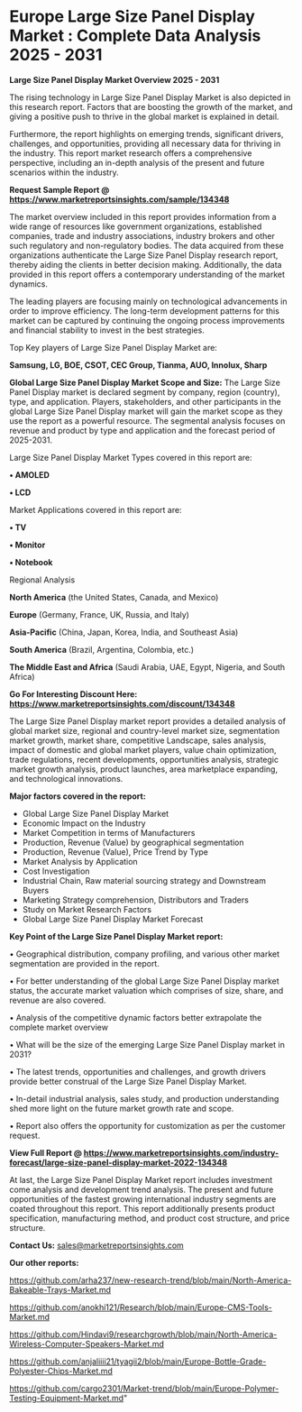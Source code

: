 # Europe Large Size Panel Display Market : Complete Data Analysis 2025 - 2031

<Strong> Large Size Panel Display Market Overview 2025 - 2031</strong>

The rising technology in Large Size Panel Display Market is also depicted in this research report. Factors that are boosting the growth of the market, and giving a positive push to thrive in the global market is explained in detail.

Furthermore, the report highlights on emerging trends, significant drivers, challenges, and opportunities, providing all necessary data for thriving in the industry. This report market research offers a comprehensive perspective, including an in-depth analysis of the present and future scenarios within the industry.

<strong>Request Sample Report @ <a href=https://www.marketreportsinsights.com/sample/134348>https://www.marketreportsinsights.com/sample/134348</a></strong>

The market overview included in this report provides information from a wide range of resources like government organizations, established companies, trade and industry associations, industry brokers and other such regulatory and non-regulatory bodies. The data acquired from these organizations authenticate the Large Size Panel Display research report, thereby aiding the clients in better decision making. Additionally, the data provided in this report offers a contemporary understanding of the market dynamics.

The leading players are focusing mainly on technological advancements in order to improve efficiency. The long-term development patterns for this market can be captured by continuing the ongoing process improvements and financial stability to invest in the best strategies.

Top Key players of Large Size Panel Display Market are:

<strong>Samsung, LG, BOE, CSOT, CEC Group, Tianma, AUO, Innolux, Sharp</strong>

<strong><b>Global Large Size Panel Display Market Scope and Size:</b></strong>
The Large Size Panel Display market is declared segment by company, region (country), type, and application. Players, stakeholders, and other participants in the global Large Size Panel Display market will gain the market scope as they use the report as a powerful resource. The segmental analysis focuses on revenue and product by type and application and the forecast period of 2025-2031.

Large Size Panel Display Market Types covered in this report are:

<strong>• AMOLED

• LCD</strong>

Market Applications covered in this report are:

<strong>• TV

• Monitor

• Notebook</strong> 

Regional Analysis

<strong>North America</strong> (the United States, Canada, and Mexico)

<strong>Europe</strong> (Germany, France, UK, Russia, and Italy)

<strong>Asia-Pacific</strong> (China, Japan, Korea, India, and Southeast Asia)

<strong>South America</strong> (Brazil, Argentina, Colombia, etc.)

<strong>The Middle East and Africa</strong> (Saudi Arabia, UAE, Egypt, Nigeria, and South Africa)

<strong>Go For Interesting Discount Here: <a href=https://www.marketreportsinsights.com/discount/134348>https://www.marketreportsinsights.com/discount/134348</a></strong>

The Large Size Panel Display market report provides a detailed analysis of global market size, regional and country-level market size, segmentation market growth, market share, competitive Landscape, sales analysis, impact of domestic and global market players, value chain optimization, trade regulations, recent developments, opportunities analysis, strategic market growth analysis, product launches, area marketplace expanding, and technological innovations.

<strong><b>Major factors covered in the report:</b></strong>
<ul>
  <li>Global Large Size Panel Display Market </li>
  <li>Economic Impact on the Industry</li>
  <li>Market Competition in terms of Manufacturers</li>
  <li>Production, Revenue (Value) by geographical segmentation</li>
  <li>Production, Revenue (Value), Price Trend by Type</li>
  <li>Market Analysis by Application</li>
  <li>Cost Investigation</li>
  <li>Industrial Chain, Raw material sourcing strategy and Downstream Buyers</li>
  <li>Marketing Strategy comprehension, Distributors and Traders</li>
  <li>Study on Market Research Factors</li>
  <li>Global Large Size Panel Display Market Forecast</li>
</ul>

<strong><b>Key Point of the Large Size Panel Display Market report:</b></strong>

• Geographical distribution, company profiling, and various other market segmentation are provided in the report.

• For better understanding of the global Large Size Panel Display market status, the accurate market valuation which comprises of size, share, and revenue are also covered.

• Analysis of the competitive dynamic factors better extrapolate the complete market overview

• What will be the size of the emerging Large Size Panel Display market in 2031?

• The latest trends, opportunities and challenges, and growth drivers provide better construal of the Large Size Panel Display Market.

• In-detail industrial analysis, sales study, and production understanding shed more light on the future market growth rate and scope.

• Report also offers the opportunity for customization as per the customer request.

<strong><b>View Full Report @ <a href=https://www.marketreportsinsights.com/industry-forecast/large-size-panel-display-market-2022-134348>https://www.marketreportsinsights.com/industry-forecast/large-size-panel-display-market-2022-134348</a></b></strong>


At last, the Large Size Panel Display Market report includes investment come analysis and development trend analysis. The present and future opportunities of the fastest growing international industry segments are coated throughout this report. This report additionally presents product specification, manufacturing method, and product cost structure, and price structure.

<strong>Contact Us:</strong>
sales@marketreportsinsights.com

<strong>Our other reports:</strong>

<a href=https://github.com/arha237/new-research-trend/blob/main/North-America-Bakeable-Trays-Market.md>https://github.com/arha237/new-research-trend/blob/main/North-America-Bakeable-Trays-Market.md</a>

<a href=https://github.com/anokhi121/Research/blob/main/Europe-CMS-Tools-Market.md>https://github.com/anokhi121/Research/blob/main/Europe-CMS-Tools-Market.md</a>

<a href=https://github.com/Hindavi9/researchgrowth/blob/main/North-America-Wireless-Computer-Speakers-Market.md>https://github.com/Hindavi9/researchgrowth/blob/main/North-America-Wireless-Computer-Speakers-Market.md</a>

<a href=https://github.com/anjaliiii21/tyagii2/blob/main/Europe-Bottle-Grade-Polyester-Chips-Market.md>https://github.com/anjaliiii21/tyagii2/blob/main/Europe-Bottle-Grade-Polyester-Chips-Market.md</a>

<a href=https://github.com/cargo2301/Market-trend/blob/main/Europe-Polymer-Testing-Equipment-Market.md>https://github.com/cargo2301/Market-trend/blob/main/Europe-Polymer-Testing-Equipment-Market.md</a>"
